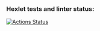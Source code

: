 ### Hexlet tests and linter status:
[![Actions Status](https://github.com/konstCh/backend-project-lvl1/workflows/hexlet-check/badge.svg)](https://github.com/konstCh/backend-project-lvl1/actions)